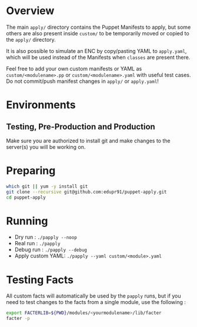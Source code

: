# Overview

The main `apply/` directory contains the Puppet Manifests to apply, but some
others are also present inside `custom/` to be temporarily moved or copied to
the `apply/` directory.

It is also possible to simulate an ENC by copy/pasting YAML to `apply.yaml`,
which will be used instead of the Manifests when `classes` are present there.

Feel free to add your own custom manifests or YAML as `custom/<modulename>.pp`
or `custom/<modulename>.yaml` with useful test cases. Do not commit/push
manifest changes in `apply/` or `apply.yaml`!

# Environments

## Testing, Pre-Production and Production

Make sure you are authorized to install git and make changes to the server(s)
you will be working on.

# Preparing

```bash
which git || yum -y install git
git clone --recursive git@github.com:edupr91/puppet-apply.git
cd puppet-apply
```

# Running

 * Dry run : `./papply --noop`
 * Real run : `./papply`
 * Debug run : `./papply --debug`
 * Apply custom YAML: `./papply --yaml custom/<module>.yaml`

# Testing Facts

All custom facts will automatically be used by the `papply` runs, but if you
need to test changes to the facts from a single module, use the following :

```bash
export FACTERLIB=${PWD}/modules/<yourmodulename>/lib/facter
facter -p
```

